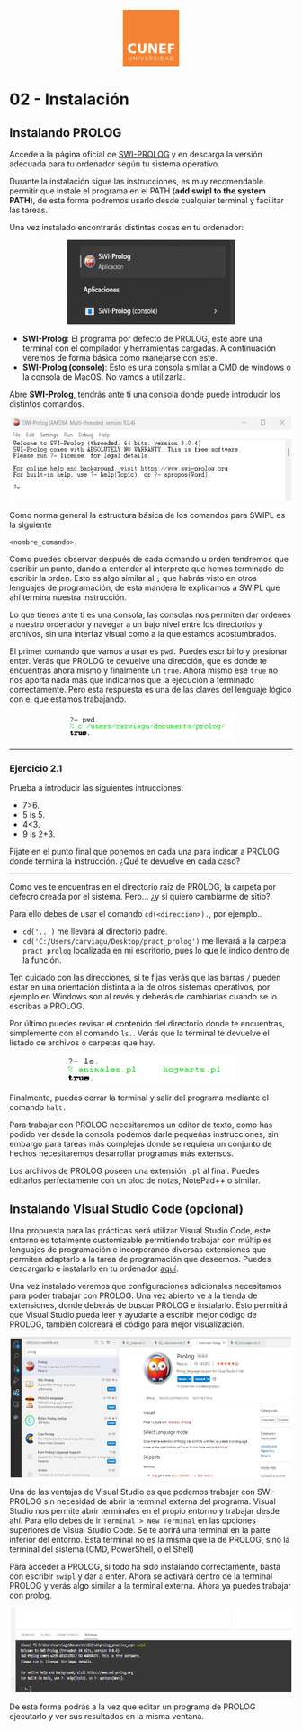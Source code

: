 <p align="center"><img width=100 height=100 src="../images/logo.png"></p>

# 02 - Instalación

## Instalando PROLOG
Accede a la página oficial de [SWI-PROLOG](https://www.swi-prolog.org/Download.html) y en descarga la versión adecuada para tu ordenador según tu sistema operativo. 

Durante la instalación sigue las instrucciones, es muy recomendable permitir que instale el programa en el PATH (**add swipl to the system PATH**), de esta forma podremos usarlo desde cualquier terminal y facilitar las tareas. 

Una vez instalado encontrarás distintas cosas en tu ordenador:

<p align="center">
<img width=300 height=150 src="../images/swi_apps.png">
</p>

* **SWI-Prolog**: El programa por defecto de PROLOG, este abre una terminal con el compilador y herramientas cargadas. A continuación veremos de forma básica como manejarse con este. 
* **SWI-Prolog (console)**: Esto es una consola similar a CMD de windows o la consola de MacOS. No vamos a utilizarla. 

Abre **SWI-Prolog**, tendrás ante ti una consola donde puede introducir los distintos comandos. 

<p align="center">
<img width=500 height=150 src="../images/prolog_console_01.png">
</p>

Como norma general la estructura básica de los comandos para SWIPL es la siguiente

    <nombre_comando>.

Como puedes observar después de cada comando u orden tendremos que escribir un punto, dando a entender al interprete que hemos terminado de escribir la orden. Esto es algo similar al ``;`` que habrás visto en otros lenguajes de programación, de esta mandera le explicamos a SWIPL que ahí termina nuestra instrucción. 

Lo que tienes ante ti es una consola, las consolas nos permiten dar ordenes a nuestro ordenador y navegar a un bajo nivel entre los directorios y archivos, sin una interfaz visual como a la que estamos acostumbrados. 

El primer comando que vamos a usar es ```pwd.``` Puedes escribirlo y presionar enter. Verás que PROLOG te devuelve una dirección, que es donde te encuentras ahora mismo y finalmente un ```true```. Ahora mismo ese ```true``` no nos aporta nada más que indicarnos que la ejecución a terminado correctamente. Pero esta respuesta es una de las claves del lenguaje lógico con el que estamos trabajando. 

<p align="center">
<img width=300 height=50 src="../images/prolog_console_02.png">
</p>

---
### Ejercicio 2.1
Prueba a introducir las siguientes intrucciones:
* 7>6.
* 5 is 5.
* 4<3.
* 9 is 2+3.

Fijate en el punto final que ponemos en cada una para indicar a PROLOG donde termina la instrucción. ¿Qué te devuelve en cada caso?

---

Como ves te encuentras en el directorio raíz de PROLOG, la carpeta por defecro creada por el sistema. Pero... ¿y si quiero cambiarme de sitio?. 

Para ello debes de usar el comando ``cd(<dirección>).``, por ejemplo..
* ```cd('..')``` me llevará al directorio padre. 
* ```cd('C:/Users/carviagu/Desktop/pract_prolog')``` me llevará a la carpeta ```pract_prolog``` localizada en mi escritorio, pues lo que le indico dentro de la función. 

Ten cuidado con las direcciones, si te fijas verás que las barras ```/``` pueden estar en una orientación distinta a la de otros sistemas operativos, por ejemplo en Windows son al revés y deberás de cambiarlas cuando se lo escribas a PROLOG. 

Por último puedes revisar el contenido del directorio donde te encuentras, simplemente con el comando ```ls.```. Verás que la terminal te devuelve el listado de archivos o carpetas que hay. 

<p align="center">
<img width=300 height=50 src="../images/prolog_console_03.png">
</p>

Finalmente, puedes cerrar la terminal y salir del programa mediante el comando ```halt.```

Para trabajar con PROLOG necesitaremos un editor de texto, como has podido ver desde la consola podemos darle pequeñas instrucciones, sin embargo para tareas más complejas donde se requiera un conjunto de hechos necesitaremos desarrollar programas más extensos. 

Los archivos de PROLOG poseen una extensión ```.pl``` al final. Puedes editarlos perfectamente con un bloc de notas, NotePad++ o similar. 

## Instalando Visual Studio Code (opcional)
Una propuesta para las prácticas será utilizar Visual Studio Code, este entorno es totalmente customizable permitiendo trabajar con múltiples lenguajes de programación e incorporando diversas extensiones que permiten adaptarlo a la tarea de programación que deseemos. Puedes descargarlo e instalarlo en tu ordenador [aquí](https://code.visualstudio.com/).

Una vez instalado veremos que configuraciones adicionales necesitamos para poder trabajar con PROLOG. Una vez abierto ve a la tienda de extensiones, donde deberás de buscar PROLOG e instalarlo. Esto permitirá que Visual Studio pueda leer y ayudarte a escribir mejor código de PROLOG, también coloreará el código para mejor visualización. 

<p align="center">
<img width=500 height=250 src="../images/prolog_ext.png">
</p>

Una de las ventajas de Visual Studio es que podemos trabajar con SWI-PROLOG sin necesidad de abrir la terminal externa del programa. Visual Studio nos permite abrir terminales en el propio entorno y trabajar desde ahí. Para ello debes de ir ```Terminal > New Terminal``` en las opciones superiores de Visual Studio Code. Se te abrirá una terminal en la parte inferior del entorno. Esta terminal no es la misma que la de PROLOG, sino la terminal del sistema (CMD, PowerShell, o el Shell)

Para acceder a PROLOG, si todo ha sido instalando correctamente, basta con escribir ```swipl``` y dar a enter. Ahora se activará dentro de la terminal PROLOG y verás algo similar a la terminal externa. Ahora ya puedes trabajar con prolog. 

<p align="center">
<img width=500 height=150 src="../images/visual_terminal.png">
</p>

De esta forma podrás a la vez que editar un programa de PROLOG ejecutarlo y ver sus resultados en la misma ventana. 